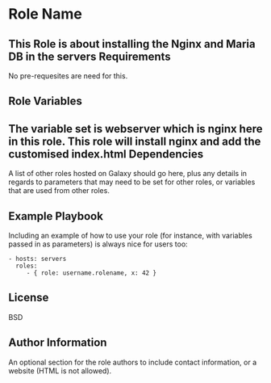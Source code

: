 Role Name
=========

This Role is about installing the Nginx and Maria DB in the servers
Requirements
------------
No pre-requesites are need for this.

Role Variables
--------------

The variable set is webserver which is nginx here in this role. This role will install nginx and add the customised index.html
Dependencies
------------

A list of other roles hosted on Galaxy should go here, plus any details in regards to parameters that may need to be set for other roles, or variables that are used from other roles.

Example Playbook
----------------

Including an example of how to use your role (for instance, with variables passed in as parameters) is always nice for users too:

    - hosts: servers
      roles:
         - { role: username.rolename, x: 42 }

License
-------

BSD

Author Information
------------------

An optional section for the role authors to include contact information, or a website (HTML is not allowed).
